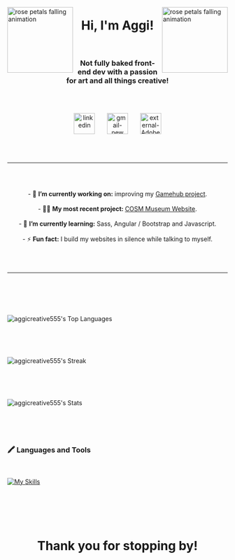 <img align="left" width="150" height="150" src="https://github.com/aggicreative555/aggicreative555/assets/142678571/095134bf-fb03-4fee-bbac-a591c5f6284e" alt="rose petals falling animation"/><img align="right" width="150" height="150" src="https://github.com/aggicreative555/aggicreative555/assets/142678571/095134bf-fb03-4fee-bbac-a591c5f6284e" alt="rose petals falling animation"/>
<h1 align="center">Hi, I'm Aggi!</h1><br>
<h3 align="center">Not fully baked front-end dev with a passion for art and all things creative!</h3>
<br>
<br>
<p align="center">
<a href="https://linkedin.com/in/https://www.linkedin.com/in/aggi-cieplak/" target="blank"><img width="48" height="48" src="https://img.icons8.com/color/48/linkedin.png" alt="linkedin"/></a>&nbsp;&nbsp;&nbsp;&nbsp;&nbsp;&nbsp;
<a href="aggi.creative@gmail.com" target="blank"><img width="48" height="48" src="https://img.icons8.com/color/48/gmail-new.png" alt="gmail-new"/></a>&nbsp;&nbsp;&nbsp;&nbsp;&nbsp;&nbsp;
<a href="https://aggicreative.myportfolio.com/home-page" target="blank">  <img width="48" height="48" src="https://img.icons8.com/external-those-icons-flat-those-icons/48/external-Adobe-logos-and-brands-those-icons-flat-those-icons.png" alt="external-Adobe-logos-and-brands-those-icons-flat-those-icons"/></a>
</p>
<br>
<br>

<hr>
<br>
<br>
<p align="center" >
  - 🔭 <strong>I’m currently working on:</strong> improving my <a href="https://github.com/NoroffFEU/html-css-course-assignment-aggicreative555" target="_blank">Gamehub project</a>.
  <br>
  <br>
  - 👩‍💻 <strong>My most recent project: </strong><a href="https://github.com/aggicreative555/Community-Science-Museum" target="_blank">COSM Museum Website</a>.
  <br>
  <br>
  - 🌱 <strong>I’m currently learning:</strong> Sass, Angular / Bootstrap and Javascript.
  <br>
  <br>
  - ⚡ <strong style="bold">Fun fact:</strong> I build my websites in silence while talking to myself.
</p>
<br>
<br>
<hr>


<br>
<br>
<br>
<br>

![aggicreative555's Top Languages](https://github-readme-stats.vercel.app/api/top-langs/?username=aggicreative555&theme=synthwave&show_icons=true&hide_border=true&layout=compact)

<br>
<br>
<br>

![aggicreative555's Streak](https://github-readme-streak-stats.herokuapp.com/?user=aggicreative555&theme=synthwave&hide_border=true)

<br>
<br>
<br>

![aggicreative555's Stats](https://github-readme-stats.vercel.app/api?username=aggicreative555&theme=synthwave&show_icons=true&hide_border=true&count_private=true)

<br>
<br>
<br>

<h3>🖍️ Languages and Tools </h3>
<br>

[![My Skills](https://skillicons.dev/icons?i=vscode,html,css,js,figma,xd,ai,ps)](https://skillicons.dev)

<br>
<br>
<br>
<br>
<h1 align="center" >Thank you for stopping by!</h1>
<br>
<br>
<br>
<br>
<br>


